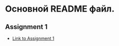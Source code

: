 # Основной README файл.

## Assignment 1
- [Link to Assignment 1](https://github.com/Hint1k/homework/tree/main/Task1)
